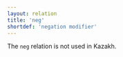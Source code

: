 ```yaml
---
layout: relation
title: 'neg'
shortdef: 'negation modifier'
---
```


The `neg` relation is not used in Kazakh.
<!-- Interlanguage links updated Út zář 29 20:43:21 CEST 2020 -->
